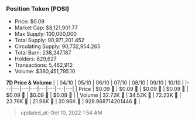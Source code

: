 
  ### Position Token (POSI)
  - Price: $0.09
  - Market Cap: $8,121,901.77
  - Max Supply: 100,000,000
  - Total Supply: 90,971,201.452
  - Circulating Supply: 90,732,954.265
  - Total Burn: 238,247.187
  - Holders: 629,627
  - Transactions: 5,462,912
  - Volume: $380,451,795.10

  **7D Price & Volume**
  | | 04&#x2F;10 | 05&#x2F;10 | 06&#x2F;10 | 07&#x2F;10 | 08&#x2F;10 | 09&#x2F;10 | 10&#x2F;10 |
  |---|---|---|---|---|---|---|---|
  | Price | $0.09 🚀 | $0.09 🚀 | $0.09 🔻 | $0.09 🔻 | $0.09 🔻 | $0.09 🔻 | $0.09 🚀 |
  | Volume | 32.72K 🔻 | 34.52K 🚀 | 72.23K 🚀 | 23.76K 🔻 | 21.98K 🔻 | 20.96K 🔻 | 928.968714201446 🔻 |

  > updated_at: Oct 10, 2022 1:54 AM

